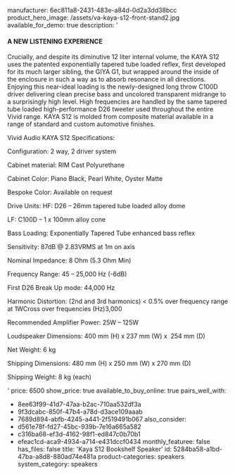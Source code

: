 manufacturer: 6ec811a8-2431-483e-a84d-0d2a3dd38bcc
product_hero_image: /assets/va-kaya-s12-front-stand2.jpg
available_for_demo: true
description: '<h4>A NEW LISTENING EXPERIENCE</h4><p>Crucially, and despite its diminutive 12 liter internal volume, the KAYA S12 uses the patented exponentially tapered tube loaded reflex, first developed for its much larger sibling, the GIYA G1, but wrapped around the inside of the enclosure in such a way as to absorb resonance in all directions. Enjoying this near-ideal loading is the newly-designed long throw C100D driver delivering clean precise bass and uncolored transparent midrange to a surprisingly high level. High frequencies are handled by the same tapered tube loaded high-performance D26 tweeter used throughout the entire Vivid range. KAYA S12 is molded from composite material available in a range of standard and custom automotive finishes.</p><p>Vivid Audio KAYA S12 Specifications:&nbsp;</p><p>Configuration: 2 way, 2 driver system</p><p>Cabinet material: RIM Cast Polyurethane</p><p>Cabinet Color: Piano Black, Pearl White, Oyster Matte</p><p>Bespoke Color: Available on request</p><p>Drive Units: HF: D26 – 26mm tapered tube loaded alloy dome</p><p>LF: C100D – 1 x 100mm alloy cone</p><p>Bass Loading: Exponentially Tapered Tube enhanced bass reflex</p><p>Sensitivity: 87dB @ 2.83VRMS at 1m on axis</p><p>Nominal Impedance: 8 Ohm (5.3 Ohm Min)</p><p>Frequency Range: 45 – 25,000 Hz (-6dB)</p><p>First D26 Break Up mode: 44,000 Hz</p><p>Harmonic Distortion: (2nd and 3rd harmonics) &lt; 0.5% over frequency range at 1WCross over frequencies (Hz)3,000</p><p>Recommended Amplifier Power: 25W – 125W</p><p>Loudspeaker Dimensions: 400 mm (H) x 237 mm (W) x&nbsp; 254 mm (D)</p><p>Net Weight: 6 kg</p><p>Shipping Dimensions: 480 mm (H) x 250 mm (W) x 270 mm (D)</p><p>Shipping Weight: 8 kg (each)&nbsp;&nbsp;</p>'
price: 6500
show_price: true
available_to_buy_online: true
pairs_well_with:
  - 8ee63f99-41d7-47aa-b2ac-710aa532df3a
  - 9f3dcabc-850f-47b4-a78d-d3ace109aaab
  - 7689d894-abfb-4245-a441-2f519491b067
also_consider:
  - d561e78f-fd27-45bc-939b-7e16a665a582
  - c316ba68-ef3d-4162-98f1-ed847c0b70b1
  - efeac1cd-aca9-4934-a714-e431dccf0434
monthly_featuree: false
has_files: false
title: 'Kaya S12 Bookshelf Speaker'
id: 5284ba58-a1bd-47ba-a8d8-880ad74e481a
product-categories: speakers
system_category: speakers
